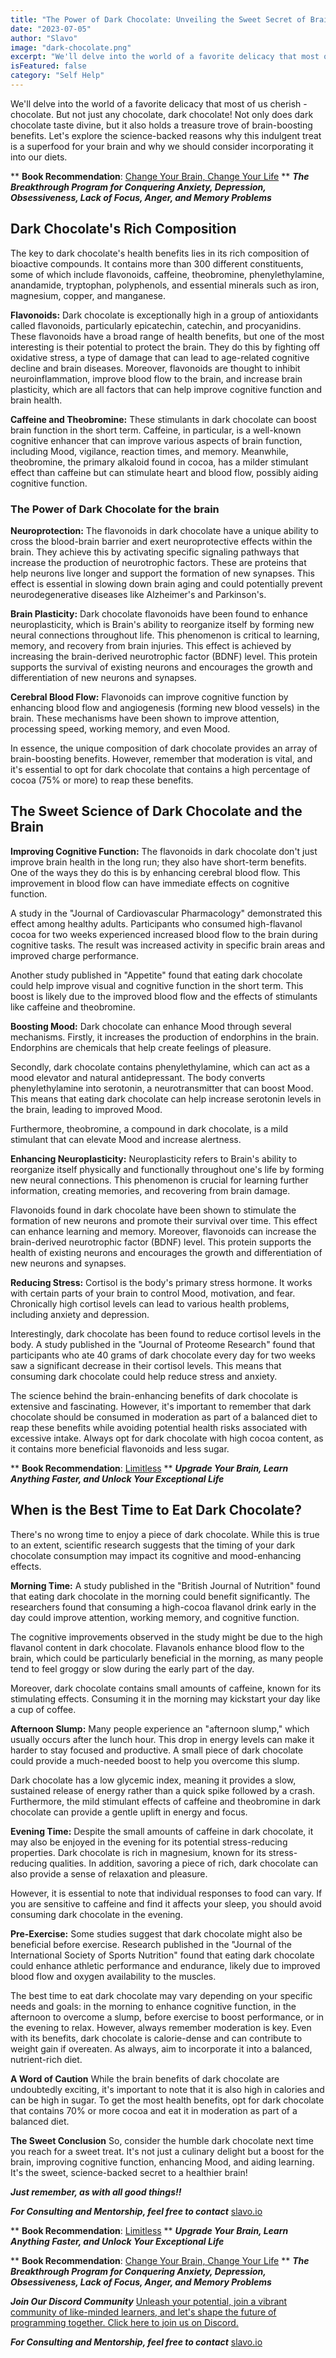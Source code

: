 ```yaml
---
title: "The Power of Dark Chocolate: Unveiling the Sweet Secret of Brain Health"
date: "2023-07-05"
author: "Slavo"
image: "dark-chocolate.png"
excerpt: "We'll delve into the world of a favorite delicacy that most of us cherish - chocolate. But not just any chocolate"
isFeatured: false
category: "Self Help"
---
```


We'll delve into the world of a favorite delicacy that most of us cherish - chocolate. But not just any chocolate, dark chocolate! Not only does dark chocolate taste divine, but it also holds a treasure trove of brain-boosting benefits. Let's explore the science-backed reasons why this indulgent treat is a superfood for your brain and why we should consider incorporating it into our diets.

\*\* **Book Recommendation**: [Change Your Brain, Change Your Life](https://amzn.to/44rO5ja)
\*\* **_The Breakthrough Program for Conquering Anxiety, Depression, Obsessiveness, Lack of Focus, Anger, and Memory Problems_**

## Dark Chocolate's Rich Composition

The key to dark chocolate's health benefits lies in its rich composition of bioactive compounds. It contains more than 300 different constituents, some of which include flavonoids, caffeine, theobromine, phenylethylamine, anandamide, tryptophan, polyphenols, and essential minerals such as iron, magnesium, copper, and manganese.

**Flavonoids:** Dark chocolate is exceptionally high in a group of antioxidants called flavonoids, particularly epicatechin, catechin, and procyanidins. These flavonoids have a broad range of health benefits, but one of the most interesting is their potential to protect the brain. They do this by fighting off oxidative stress, a type of damage that can lead to age-related cognitive decline and brain diseases. Moreover, flavonoids are thought to inhibit neuroinflammation, improve blood flow to the brain, and increase brain plasticity, which are all factors that can help improve cognitive function and brain health.

**Caffeine and Theobromine:** These stimulants in dark chocolate can boost brain function in the short term. Caffeine, in particular, is a well-known cognitive enhancer that can improve various aspects of brain function, including Mood, vigilance, reaction times, and memory. Meanwhile, theobromine, the primary alkaloid found in cocoa, has a milder stimulant effect than caffeine but can stimulate heart and blood flow, possibly aiding cognitive function.

### The Power of Dark Chocolate for the brain

**Neuroprotection:** The flavonoids in dark chocolate have a unique ability to cross the blood-brain barrier and exert neuroprotective effects within the brain. They achieve this by activating specific signaling pathways that increase the production of neurotrophic factors. These are proteins that help neurons live longer and support the formation of new synapses. This effect is essential in slowing down brain aging and could potentially prevent neurodegenerative diseases like Alzheimer's and Parkinson's.

**Brain Plasticity:** Dark chocolate flavonoids have been found to enhance neuroplasticity, which is Brain's ability to reorganize itself by forming new neural connections throughout life. This phenomenon is critical to learning, memory, and recovery from brain injuries. This effect is achieved by increasing the brain-derived neurotrophic factor (BDNF) level. This protein supports the survival of existing neurons and encourages the growth and differentiation of new neurons and synapses.

**Cerebral Blood Flow:** Flavonoids can improve cognitive function by enhancing blood flow and angiogenesis (forming new blood vessels) in the brain. These mechanisms have been shown to improve attention, processing speed, working memory, and even Mood.

In essence, the unique composition of dark chocolate provides an array of brain-boosting benefits. However, remember that moderation is vital, and it's essential to opt for dark chocolate that contains a high percentage of cocoa (75% or more) to reap these benefits.

## The Sweet Science of Dark Chocolate and the Brain

**Improving Cognitive Function:**
The flavonoids in dark chocolate don't just improve brain health in the long run; they also have short-term benefits. One of the ways they do this is by enhancing cerebral blood flow. This improvement in blood flow can have immediate effects on cognitive function.

A study in the "Journal of Cardiovascular Pharmacology" demonstrated this effect among healthy adults. Participants who consumed high-flavanol cocoa for two weeks experienced increased blood flow to the brain during cognitive tasks. The result was increased activity in specific brain areas and improved charge performance.

Another study published in "Appetite" found that eating dark chocolate could help improve visual and cognitive function in the short term. This boost is likely due to the improved blood flow and the effects of stimulants like caffeine and theobromine.

**Boosting Mood:**
Dark chocolate can enhance Mood through several mechanisms. Firstly, it increases the production of endorphins in the brain. Endorphins are chemicals that help create feelings of pleasure.

Secondly, dark chocolate contains phenylethylamine, which can act as a mood elevator and natural antidepressant. The body converts phenylethylamine into serotonin, a neurotransmitter that can boost Mood. This means that eating dark chocolate can help increase serotonin levels in the brain, leading to improved Mood.

Furthermore, theobromine, a compound in dark chocolate, is a mild stimulant that can elevate Mood and increase alertness.

**Enhancing Neuroplasticity:**
Neuroplasticity refers to Brain's ability to reorganize itself physically and functionally throughout one's life by forming new neural connections. This phenomenon is crucial for learning further information, creating memories, and recovering from brain damage.

Flavonoids found in dark chocolate have been shown to stimulate the formation of new neurons and promote their survival over time. This effect can enhance learning and memory. Moreover, flavonoids can increase the brain-derived neurotrophic factor (BDNF) level. This protein supports the health of existing neurons and encourages the growth and differentiation of new neurons and synapses.

**Reducing Stress:**
Cortisol is the body's primary stress hormone. It works with certain parts of your brain to control Mood, motivation, and fear. Chronically high cortisol levels can lead to various health problems, including anxiety and depression.

Interestingly, dark chocolate has been found to reduce cortisol levels in the body. A study published in the "Journal of Proteome Research" found that participants who ate 40 grams of dark chocolate every day for two weeks saw a significant decrease in their cortisol levels. This means that consuming dark chocolate could help reduce stress and anxiety.

The science behind the brain-enhancing benefits of dark chocolate is extensive and fascinating. However, it's important to remember that dark chocolate should be consumed in moderation as part of a balanced diet to reap these benefits while avoiding potential health risks associated with excessive intake. Always opt for dark chocolate with high cocoa content, as it contains more beneficial flavonoids and less sugar.

\*\* **Book Recommendation**: [Limitless](https://amzn.to/44q7u3U)
\*\* **_Upgrade Your Brain, Learn Anything Faster, and Unlock Your Exceptional Life_**

## When is the Best Time to Eat Dark Chocolate?

There's no wrong time to enjoy a piece of dark chocolate. While this is true to an extent, scientific research suggests that the timing of your dark chocolate consumption may impact its cognitive and mood-enhancing effects.

**Morning Time:**
A study published in the "British Journal of Nutrition" found that eating dark chocolate in the morning could benefit significantly. The researchers found that consuming a high-cocoa flavanol drink early in the day could improve attention, working memory, and cognitive function.

The cognitive improvements observed in the study might be due to the high flavanol content in dark chocolate. Flavanols enhance blood flow to the brain, which could be particularly beneficial in the morning, as many people tend to feel groggy or slow during the early part of the day.

Moreover, dark chocolate contains small amounts of caffeine, known for its stimulating effects. Consuming it in the morning may kickstart your day like a cup of coffee.

**Afternoon Slump:**
Many people experience an "afternoon slump," which usually occurs after the lunch hour. This drop in energy levels can make it harder to stay focused and productive. A small piece of dark chocolate could provide a much-needed boost to help you overcome this slump.

Dark chocolate has a low glycemic index, meaning it provides a slow, sustained release of energy rather than a quick spike followed by a crash. Furthermore, the mild stimulant effects of caffeine and theobromine in dark chocolate can provide a gentle uplift in energy and focus.

**Evening Time:**
Despite the small amounts of caffeine in dark chocolate, it may also be enjoyed in the evening for its potential stress-reducing properties. Dark chocolate is rich in magnesium, known for its stress-reducing qualities. In addition, savoring a piece of rich, dark chocolate can also provide a sense of relaxation and pleasure.

However, it is essential to note that individual responses to food can vary. If you are sensitive to caffeine and find it affects your sleep, you should avoid consuming dark chocolate in the evening.

**Pre-Exercise:**
Some studies suggest that dark chocolate might also be beneficial before exercise. Research published in the "Journal of the International Society of Sports Nutrition" found that eating dark chocolate could enhance athletic performance and endurance, likely due to improved blood flow and oxygen availability to the muscles.

The best time to eat dark chocolate may vary depending on your specific needs and goals: in the morning to enhance cognitive function, in the afternoon to overcome a slump, before exercise to boost performance, or in the evening to relax. However, always remember moderation is key. Even with its benefits, dark chocolate is calorie-dense and can contribute to weight gain if overeaten. As always, aim to incorporate it into a balanced, nutrient-rich diet.

**A Word of Caution**
While the brain benefits of dark chocolate are undoubtedly exciting, it's important to note that it is also high in calories and can be high in sugar. To get the most health benefits, opt for dark chocolate that contains 70% or more cocoa and eat it in moderation as part of a balanced diet.

**The Sweet Conclusion**
So, consider the humble dark chocolate next time you reach for a sweet treat. It's not just a culinary delight but a boost for the brain, improving cognitive function, enhancing Mood, and aiding learning. It's the sweet, science-backed secret to a healthier brain!

**_Just remember, as with all good things!!_**

**_For Consulting and Mentorship, feel free to contact_** [slavo.io](/contact)

\*\* **Book Recommendation**: [Limitless](https://amzn.to/44q7u3U)
\*\* **_Upgrade Your Brain, Learn Anything Faster, and Unlock Your Exceptional Life_**

\*\* **Book Recommendation**: [Change Your Brain, Change Your Life](https://amzn.to/44rO5ja)
\*\* **_The Breakthrough Program for Conquering Anxiety, Depression, Obsessiveness, Lack of Focus, Anger, and Memory Problems_**

**_Join Our Discord Community_** [Unleash your potential, join a vibrant community of like-minded learners, and let's shape the future of programming together. Click here to join us on Discord.](https://discord.gg/aN9Pgzz2)

**_For Consulting and Mentorship, feel free to contact_** [slavo.io](/contact)
